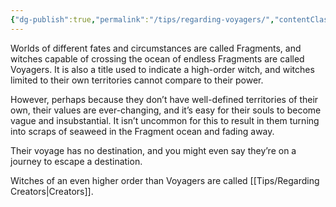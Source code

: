 ```yaml
---
{"dg-publish":true,"permalink":"/tips/regarding-voyagers/","contentClasses":"center-headings red-truth red-links blue-truth"}
---
```



Worlds of different fates and circumstances are called Fragments, and witches capable of crossing the ocean of endless Fragments are called Voyagers.
It is also a title used to indicate a high-order witch, and witches limited to their own territories cannot compare to their power.

However, perhaps because they don’t have well-defined territories of their own, their values are ever-changing, and it’s easy for their souls to become vague and insubstantial.
It isn’t uncommon for this to result in them turning into scraps of seaweed in the Fragment ocean and fading away.

Their voyage has no destination, and you might even say they’re on a journey to escape a destination.

Witches of an even higher order than Voyagers are called [[Tips/Regarding Creators\|Creators]].